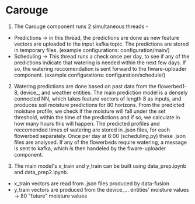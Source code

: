 # Carouge
1. The Carouge component runs 2 simultaneous threads - 
  - Predictions -> in this thread, the predictions are done as new feature vectors are uploaded to the input kafka topic. The predictions are stored in temporary files. (example configurations: configuration/main/)   
  - Scheduling -> This thread runs a check once per day, to see if any of the predictions indicate that watering is needed within the next few days. If so, the watering reccomendation is sent forward to the fiware-uploader component.
(example configurations: configuration/schedule/)
2. Watering predictions are done based on past data from the flowerbed1-8, device_, and weather entities. 
The main prediction model is a densely connected NN, which takes feature vectors of length 8 as inputs, and produces soil moisture predictions for 80 horizons. From the predicted moisture profile, we check if the moisture will fall under the set threshold, within the time of the predictions and if so, we calculate in how many hours this will happen. The predicted profiles and reccomended times of watering are stored in .json files, for each flowerbed separately. Once per day at 6:00 (scheduling.py) these .json files are analysed. If any of the flowerbeds require watering, a message is sent to kafka, which is then handeled by the fiware-uploader component.

3. The main model's x_train and y_train can be built using data_prep.ipynb and data_prep2.ipynb.
  - x_train vectors are read from .json files produced by data-fusion
  - y_train vectors are produced from the device_... entities' moisture values -> 80 "future" moisture values
